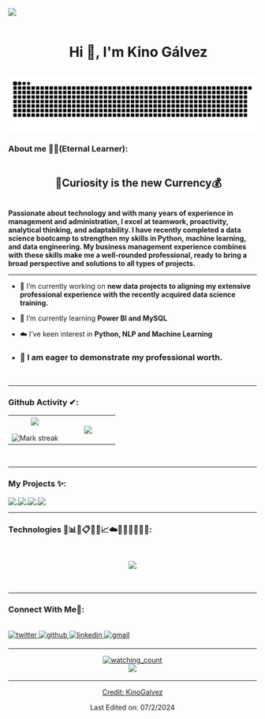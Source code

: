 <!--horizontal divider(gradiant)-->
<img src="https://user-images.githubusercontent.com/73097560/115834477-dbab4500-a447-11eb-908a-139a6edaec5c.gif">

<!--h1 without bottom border-->
<div id="user-content-toc">
  <ul align="center">
    <summary><h1 style="display: inline-block">Hi 👋, I'm Kino Gálvez</h1></summary>
  </ul>
</div>


<p align = "center">
	<img src = "https://github.com/7oSkaaa/7oSkaaa/blob/output/github-contribution-grid-snake.svg?" alt = "Snake Game"/>
</p>

### About me 👨‍🎓(Eternal Learner):
<!--h2 without bottom border-->
<div id="user-content-toc">
  <ul align="center">
    <summary><h2 style="display: inline-block">👀Curiosity is the new Currency💰</h2></summary>
  </ul>
</div>
<div>
  <p>
    <strong>Passionate about technology and with many years of experience in management 
    and administration, I excel at teamwork, proactivity, analytical thinking, and adaptability.
    I have recently completed a data science bootcamp to strengthen my skills in Python, 
    machine learning, and data engineering. My business management experience combines
    with these skills make me a well-rounded professional, ready to bring a broad 
    perspective and solutions to all types of projects.</strong>
  </p>
</div>
<hr> <!-- Add this line for separation -->

<!--Intro start-->
- 🔭 I’m currently working on **new data projects to aligning my extensive <br>professional experience with the recently acquired data science training.**

- 🌱 I’m currently learning **Power BI and MySQL**

- ☁️ I've keen interest in **Python, NLP and Machine Learning**

- ### 💼 I am eager to demonstrate my professional worth.
<!--Intro end-->
<br/>

</details>

---
### Github Activity ✔:


<!--- stats & Trophy (start) -->
<p align="center">
  <!--- stats (start) -->
<table align="center">
<tr border="none">
<td width="50%" align="center">
  
  <img  align="center"  src="https://github-readme-stats.vercel.app/api?username=KinoGalvez&theme=dark&show_icons=true&count_private=true" />
  <br></br>
  <img  title="🔥 Get streak stats for your profile at git.io/streak-stats" alt="Mark streak" src="https://github-readme-streak-stats.herokuapp.com/?user=KinoGalvez&theme=dark&hide_border=false" /> 
</td>

<td width="50%" align="center">

  <img  align="center"  src="https://github-readme-stats.anuraghazra1.vercel.app/api/top-langs/?username=KinoGalvez&theme=dark&hide_border=false&no-bg=true&no-frame=true&langs_count=10"/>
  
  </td>
</tr>
</table>
<!--- stats (end) -->
<br/>

</details>

---
### My Projects ✨:
  
<a href="https://github.com/KinoGalvez/CREDIT1">
  <img align="center" src="https://github-readme-stats.vercel.app/api/pin/?username=KinoGalvez&repo=CREDIT1&theme=tokyonight" />
</a>

<a href="https://github.com/KinoGalvez/EDA_NUFORC">
 <img align="center" src="https://github-readme-stats.vercel.app/api/pin/?username=KinoGalvez&repo=EDA_NUFORC&theme=tokyonight" />
</a>

<a href="https://github.com/KinoGalvez/Proyecto-BBDD">
  <img align="center" src="https://github-readme-stats.vercel.app/api/pin/?username=KinoGalvez&repo=Proyecto-BBDD&theme=tokyonight" />
</a>

<a href="https://github.com/KinoGalvez/app_consultas_ChatGPT">
 <img align="center" src="https://github-readme-stats.vercel.app/api/pin/?username=KinoGalvez&repo=app_consultas_ChatGPT&theme=tokyonight" />
</a>
<br/>

</details>

---
### Technologies 🐍📊📒📋🤖🧠📈☁️🚀🔥✨🐘💡🔄:

<br/>

<!--tech stack icons-->
<p align="center">
  <a href="https://skillicons.dev">
    <img src="https://skillicons.dev/icons?i=git,aws,discord,docker,github,mysql,postman,py,flask,md,mongodb,opencv,postgres,regex,sqlite,stackoverflow,sklearn,selenium,tensorflow,vscode&perline=10" />
  </a>
</p>



<!-- Connect with me -->
<!--h2 without bottom border-->
<br/>

</details>

---
### Connect With Me🤝:
<br/>
<a href="https://www.kaggle.com/joaquingalvez" target="_blank">
<img src=https://img.shields.io/badge/Kaggle-20BEFF?style=for-the-badge&logo=Kaggle&logoColor=white alt=twitter style="margin-bottom: 5px;" />

<a href="https://github.com/KinoGalvez" target="_blank">
<img src=https://img.shields.io/badge/github-%2300acee.svg?color=181717&style=for-the-badge&logo=github&logoColor=white alt=github style="margin-bottom: 5px;" />

<a href="https://www.linkedin.com/in/joaquingalvezrodriguez" target="_blank">
<img src=https://img.shields.io/badge/LinkedIn-0077B5?style=for-the-badge&logo=linkedin&logoColor=white alt=linkedin style="margin-bottom: 5px;" />

<a href="mailto:kinogalvezrodriguez@gmail.com" target="_blank">
<img src=https://img.shields.io/badge/gmail-%2300acee.svg?color=EA4335&style=for-the-badge&logo=gmail&logoColor=white alt=gmail style="margin-bottom: 5px;" />
<br/>

</details>

---
<!--profile visit count-->
<div align="center">

<img src="https://komarev.com/ghpvc/?username=KinoGalvez&color=brightgreen" alt="watching_count" />
 
<div align="center">
<!--horizontal divider(gradiant)-->
<img src="https://user-images.githubusercontent.com/73097560/115834477-dbab4500-a447-11eb-908a-139a6edaec5c.gif">

----------------------------------------------------------------------
Credit: [KinoGalvez](https://github.com/KinoGalvez)

Last Edited on: 07/2/2024
